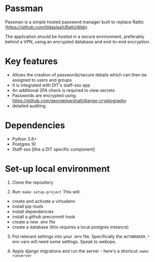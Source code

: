 # Passman

Passman is a simple hosted password manager built to replace Rattic (https://github.com/tildaslash/RatticWeb).

The application should be hosted in a secure environment, preferably behind a VPN, using an encrypted database and end-to-end encryption.

# Key features

- Allows the creation of passwords/secure details which can then be assigned to users and groups
- It is integrated with DIT's staff-sso app 
- An additional 2FA check is required to view secrets
- Passwords are encrypted using https://github.com/georgemarshall/django-cryptography
- detailed auditing

# Dependencies 

- Python 3.8+ 
- Postgres 10
- Staff-sso [this a DIT specific component]

# Set-up local environment

1. Clone the repository 

2. Run: `make setup-project`
  This will:
  - create and activate a virtualenv
  - install pip-tools
  - install dependencies
  - install a github precommit hook
  - create a new .env file
  - create a database (this requires a local postgres instance) 

3. Put relevant settings into your .env file. Specifically the `AUTHBROKER_*` env vars will need some settings. Speak to webops.

4. Apply django migrations and run the server - here's a shortcut: `make runserver` 

